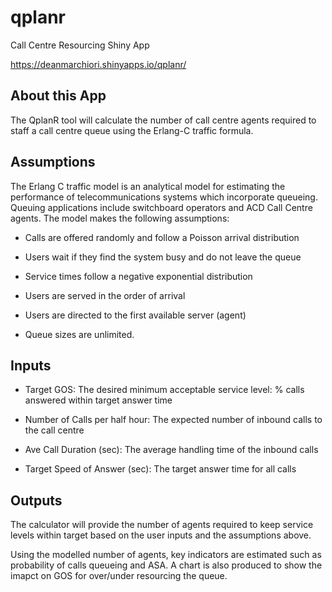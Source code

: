 # qplanr
Call Centre Resourcing Shiny App  

https://deanmarchiori.shinyapps.io/qplanr/

## About this App  

The QplanR tool will calculate the number of call centre agents required to staff a call centre queue using the Erlang-C traffic formula.   

## Assumptions  

The Erlang C traffic model is an analytical model for estimating the performance of telecommunications systems which incorporate queueing. Queuing applications include switchboard operators and ACD Call Centre agents. The model makes the following assumptions:

- Calls are offered randomly and follow a Poisson arrival distribution  

- Users wait if they find the system busy and do not leave the queue  

- Service times follow a negative exponential distribution  

- Users are served in the order of arrival  

- Users are directed to the first available server (agent)  

- Queue sizes are unlimited.  

## Inputs  

- Target GOS: The desired minimum acceptable service level: % calls answered within target answer time  

- Number of Calls per half hour: The expected number of inbound calls to the call centre  

- Ave Call Duration (sec): The average handling time of the inbound calls  

- Target Speed of Answer (sec): The target answer time for all calls  

## Outputs  

The calculator will provide the number of agents required to keep service levels within target based on the user inputs and the assumptions above.  

Using the modelled number of agents, key indicators are estimated such as probability of calls queueing and ASA. A chart is also produced to show the imapct on GOS for over/under resourcing the queue.  

